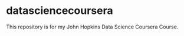 datasciencecoursera
===================

This repository is for my John Hopkins Data Science Coursera Course.
